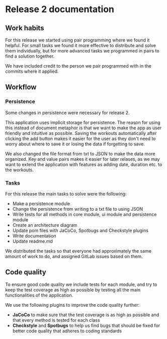 # Release 2 documentation

## Work habits

For this release we started using pair programming where we found it helpful. For small tasks we found it more effective to distribute and solve them individually, but for more advanced tasks we programmed in pairs to find a solution together.

We have included credit to the person we pair programmed with in the commits where it applied.

## Workflow

### Persistence

Some changes in persistence were necessary for release 2.

This application uses implicit storage for persistence. The reason for using this instead of document metaphor is that we want to make the app as user friendly and intuitive as possible. Saving the workouts automatically after clicking the add button makes it easier for the user as they don't need to worry about where to save it or losing the data if forgetting to save.

We also changed the file format from txt to JSON to make the data more organized. Key and value pairs makes it easier for later relases, as we may want to extend the application with features as adding date, duration etc. to the workouts.

### Tasks

For this release the main tasks to solve were the following:

- Make a persistence module
- Change the persistence from writing to a txt file to using JSON
- Write tests for all methods in core module, ui module and persistence module
- Create an architecture diagram
- Update pom files with JaCoCo, Spotbugs and Checkstyle plugins
- Write documentation
- Update readme.md

We distributed the tasks so that everyone had approximately the same amount of work to do, and assigned GitLab issues based on them.

## Code quality

To ensure good code quality we include tests for each module, and try to keep the test coverage as high as possible by testing all the main functionalities of the application.

We use the following plugins to improve the code quality further:

- **JaCoCo** to make sure that the test coverage is as high as possible and that every method is tested for each class
- **Checkstyle** and **Spotbugs** to help us find bugs that should be fixed for better code quality that adheres to coding standards
